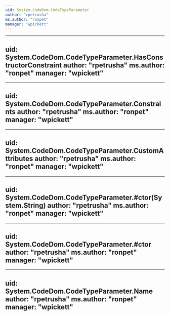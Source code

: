 ```yaml
---
uid: System.CodeDom.CodeTypeParameter
author: "rpetrusha"
ms.author: "ronpet"
manager: "wpickett"
---
```


---
uid: System.CodeDom.CodeTypeParameter.HasConstructorConstraint
author: "rpetrusha"
ms.author: "ronpet"
manager: "wpickett"
---

---
uid: System.CodeDom.CodeTypeParameter.Constraints
author: "rpetrusha"
ms.author: "ronpet"
manager: "wpickett"
---

---
uid: System.CodeDom.CodeTypeParameter.CustomAttributes
author: "rpetrusha"
ms.author: "ronpet"
manager: "wpickett"
---

---
uid: System.CodeDom.CodeTypeParameter.#ctor(System.String)
author: "rpetrusha"
ms.author: "ronpet"
manager: "wpickett"
---

---
uid: System.CodeDom.CodeTypeParameter.#ctor
author: "rpetrusha"
ms.author: "ronpet"
manager: "wpickett"
---

---
uid: System.CodeDom.CodeTypeParameter.Name
author: "rpetrusha"
ms.author: "ronpet"
manager: "wpickett"
---
